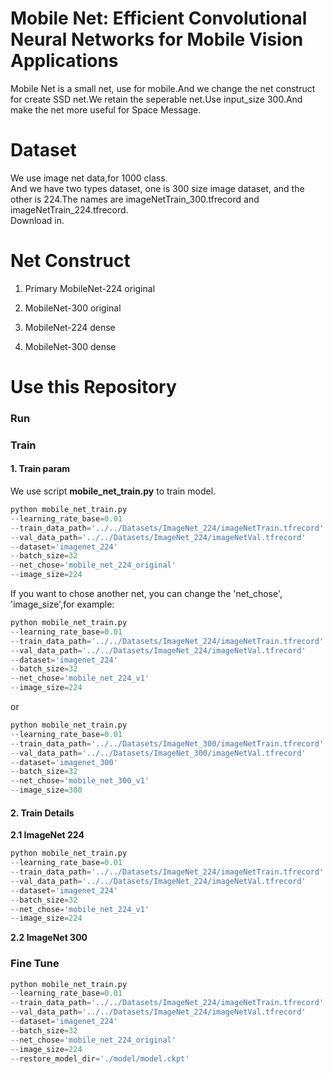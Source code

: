 # Mobile Net: Efficient Convolutional Neural Networks for Mobile Vision Applications
Mobile Net is a small net, use for mobile.And we change the net construct for create SSD net.We retain the seperable net.Use input_size 300.And make the net more useful for Space Message.
# Dataset
We use image net data,for 1000 class.  
And we have two types dataset, one is 300 size image dataset, and the other is 224.The names are imageNetTrain_300.tfrecord and imageNetTrain_224.tfrecord.  
Download in.
# Net Construct
1. Primary MobileNet-224 original  

2. MobileNet-300 original

3. MobileNet-224 dense

4. MobileNet-300 dense

# Use this Repository
### Run

### Train
#### 1. Train param
We use script **mobile_net_train.py** to train model.  
```python
python mobile_net_train.py
--learning_rate_base=0.01  
--train_data_path='../../Datasets/ImageNet_224/imageNetTrain.tfrecord'
--val_data_path='../../Datasets/ImageNet_224/imageNetVal.tfrecord' 
--dataset='imagenet_224'
--batch_size=32
--net_chose='mobile_net_224_original'
--image_size=224
```
If you want to chose another net, you can change the 'net_chose', 'image_size',for example:  
```python
python mobile_net_train.py
--learning_rate_base=0.01  
--train_data_path='../../Datasets/ImageNet_224/imageNetTrain.tfrecord'
--val_data_path='../../Datasets/ImageNet_224/imageNetVal.tfrecord' 
--dataset='imagenet_224'
--batch_size=32
--net_chose='mobile_net_224_v1'
--image_size=224
```
or
```python
python mobile_net_train.py
--learning_rate_base=0.01  
--train_data_path='../../Datasets/ImageNet_300/imageNetTrain.tfrecord'
--val_data_path='../../Datasets/ImageNet_300/imageNetVal.tfrecord' 
--dataset='imagenet_300'
--batch_size=32
--net_chose='mobile_net_300_v1'
--image_size=300
```

#### 2. Train Details
**2.1 ImageNet 224**  
```python
python mobile_net_train.py
--learning_rate_base=0.01  
--train_data_path='../../Datasets/ImageNet_224/imageNetTrain.tfrecord'
--val_data_path='../../Datasets/ImageNet_224/imageNetVal.tfrecord' 
--dataset='imagenet_224'
--batch_size=32
--net_chose='mobile_net_224_v1'
--image_size=224
```

**2.2 ImageNet 300**

### Fine Tune
```python
python mobile_net_train.py
--learning_rate_base=0.01  
--train_data_path='../../Datasets/ImageNet_224/imageNetTrain.tfrecord'
--val_data_path='../../Datasets/ImageNet_224/imageNetVal.tfrecord' 
--dataset='imagenet_224'
--batch_size=32
--net_chose='mobile_net_224_original'
--image_size=224
--restore_model_dir='./model/model.ckpt'
```